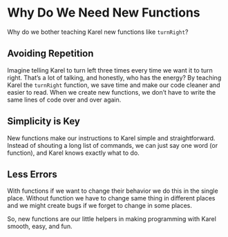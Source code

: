 # Why Do We Need New Functions

Why do we bother teaching Karel new functions like `turnRight`?

## Avoiding Repetition
Imagine telling Karel to turn left three times every time we want it to turn right. That’s a lot of talking, and honestly, who has the energy? By teaching Karel the `turnRight` function, we save time and make our code cleaner and easier to read. When we create new functions, we don’t have to write the same lines of code over and over again.

## Simplicity is Key
New functions make our instructions to Karel simple and straightforward. Instead of shouting a long list of commands, we can just say one word (or function), and Karel knows exactly what to do. 

## Less Errors
With functions if we want to change their behavior we do this in the single place. Without function we have to change same thing in different places and we might create bugs if we forget to change in some places.


So, new functions are our little helpers in making programming with Karel smooth, easy, and fun. 